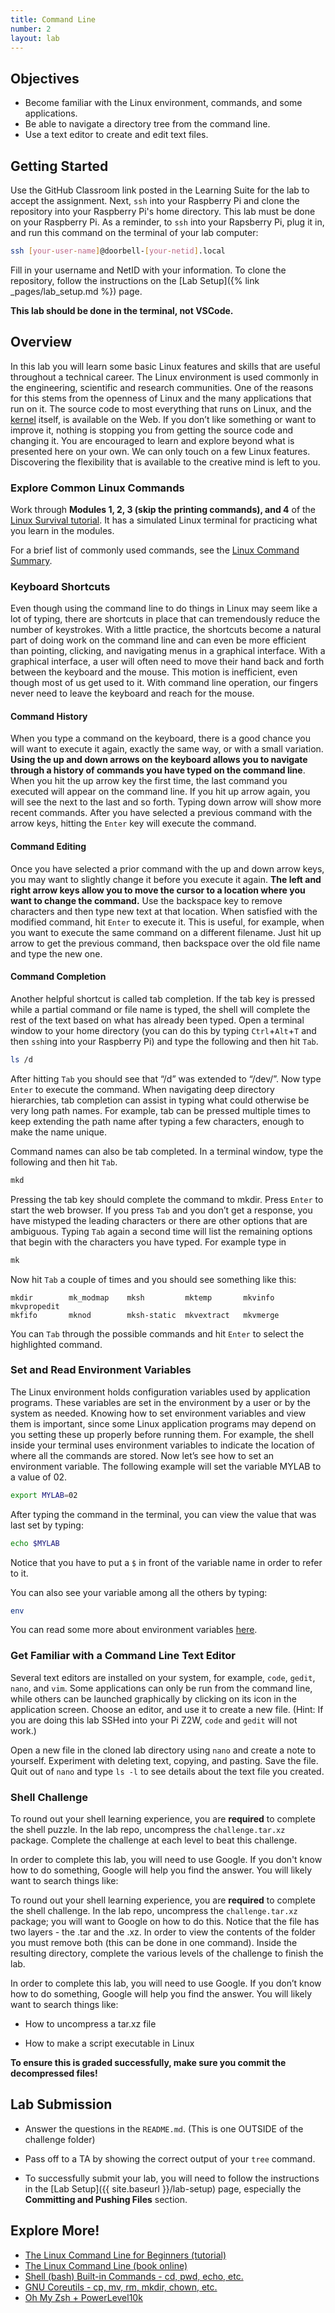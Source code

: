 ```yaml
---
title: Command Line
number: 2
layout: lab
---
```


## Objectives

- Become familiar with the Linux environment, commands, and some applications.
- Be able to navigate a directory tree from the command line.
- Use a text editor to create and edit text files.

## Getting Started
Use the GitHub Classroom link posted in the Learning Suite for the lab to accept the assignment. Next, `ssh` into your Raspberry Pi and clone the repository into your Raspberry Pi's home directory. This lab must be done on your Raspberry Pi. As a reminder, to `ssh` into your Rapsberry Pi, plug it in, and run this command on the terminal of your lab computer:

```bash
ssh [your-user-name]@doorbell-[your-netid].local
```

Fill in your username and NetID with your information. To clone the repository, follow the instructions on the [Lab Setup]({% link _pages/lab_setup.md %}) page.

**This lab should be done in the terminal, not VSCode.**

## Overview

In this lab you will learn some basic Linux features and skills that are useful throughout a technical career. The Linux environment is used commonly in the engineering, scientific and research communities. One of the reasons for this stems from the openness of Linux and the many applications that run on it. The source code to most everything that runs on Linux, and the [kernel](http://www.kernel.org/) itself, is available on the Web. If you don’t like something or want to improve it, nothing is stopping you from getting the source code and changing it. You are encouraged to learn and explore beyond what is presented here on your own. We can only touch on a few Linux features. Discovering the flexibility that is available to the creative mind is left to you. 

### Explore Common Linux Commands
Work through **Modules 1, 2, 3 (skip the printing commands), and 4** of the [Linux Survival tutorial](http://linuxsurvival.com/). It has a simulated Linux terminal for practicing what you learn in the modules.

For a brief list of commonly used commands, see the [Linux Command Summary]({{site.baseurl}}/resources#linux_commands_summary/).

### Keyboard Shortcuts
Even though using the command line to do things in Linux may seem like a lot of typing, there are shortcuts in place that can tremendously reduce the number of keystrokes. With a little practice, the shortcuts become a natural part of doing work on the command line and can even be more efficient than pointing, clicking, and navigating menus in a graphical interface. With a graphical interface, a user will often need to move their hand back and forth between the keyboard and the mouse. This motion is inefficient, even though most of us get used to it. With command line operation, our fingers never need to leave the keyboard and reach for the mouse.

#### Command History
When you type a command on the keyboard, there is a good chance you will want to execute it again, exactly the same way, or with a small variation. **Using the up and down arrows on the keyboard allows you to navigate through a history of commands you have typed on the command line**. When you hit the up arrow key the first time, the last command you executed will appear on the command line. If you hit up arrow again, you will see the next to the last and so forth. Typing down arrow will show more recent commands. After you have selected a previous command with the arrow keys, hitting the `Enter` key will execute the command.

#### Command Editing
Once you have selected a prior command with the up and down arrow keys, you may want to slightly change it before you execute it again. **The left and right arrow keys allow you to move the cursor to a location where you want to change the command.** Use the backspace key to remove characters and then type new text at that location. When satisfied with the modified command, hit `Enter` to execute it. This is useful, for example, when you want to execute the same command on a different filename. Just hit up arrow to get the previous command, then backspace over the old file name and type the new one.

#### Command Completion
Another helpful shortcut is called tab completion. If the tab key is pressed while a partial command or file name is typed, the shell will complete the rest of the text based on what has already been typed. Open a terminal window to your home directory (you can do this by typing `Ctrl`+`Alt`+`T` and then `ssh`ing into your Raspberry Pi) and type the following and then hit `Tab`.

```bash
ls /d
```

After hitting `Tab` you should see that “/d” was extended to “/dev/”. Now type `Enter` to execute the command. When navigating deep directory hierarchies, tab completion can assist in typing what could otherwise be very long path names. For example, tab can be pressed multiple times to keep extending the path name after typing a few characters, enough to make the name unique.

Command names can also be tab completed. In a terminal window, type the following and then hit `Tab`.

```bash
mkd
```

Pressing the tab key should complete the command to mkdir. Press `Enter` to start the web browser. If you press `Tab` and you don’t get a response, you have mistyped the leading characters or there are other options that are ambiguous. Typing `Tab` again a second time will list the remaining options that begin with the characters you have typed. For example type in 

```bash
mk
```

Now hit `Tab` a couple of times and you should see something like this:
```
mkdir        mk_modmap    mksh         mktemp       mkvinfo      mkvpropedit  
mkfifo       mknod        mksh-static  mkvextract   mkvmerge
```

You can `Tab` through the possible commands and hit `Enter` to select the highlighted command. 

### Set and Read Environment Variables
The Linux environment holds configuration variables used by application programs. These variables are set in the environment by a user or by the system as needed. Knowing how to set environment variables and view them is important, since some Linux application programs may depend on you setting these up properly before running them. For example, the shell inside your terminal uses environment variables to indicate the location of where all the commands are stored. Now let’s see how to set an environment variable. The following example will set the variable MYLAB to a value of 02.

```bash
export MYLAB=02
```

After typing the command in the terminal, you can view the value that was last set by typing:

```bash
echo $MYLAB
```
Notice that you have to put a `$` in front of the variable name in order to refer to it. 

You can also see your variable among all the others by typing:

```bash
env
```

You can read some more about environment variables [here](https://www.cherryservers.com/blog/how-to-set-list-and-manage-linux-environment-variables).

### Get Familiar with a Command Line Text Editor
Several text editors are installed on your system, for example, `code`, `gedit`, `nano`, and `vim`. Some applications can only be run from the command line, while others can be launched graphically by clicking on its icon in the application screen. Choose an editor, and use it to create a new file. (Hint: If you are doing this lab SSHed into your Pi Z2W, `code` and `gedit` will not work.)

Open a new file in the cloned lab directory using `nano` and create a note to yourself. Experiment with deleting text, copying, and pasting. Save the file. Quit out of `nano` and type `ls -l` to see details about the text file you created.

### Shell Challenge

To round out your shell learning experience, you are **required** to complete the shell puzzle. In the lab repo, uncompress the `challenge.tar.xz` package. Complete the challenge at each level to beat this challenge.

In order to complete this lab, you will need to use Google. If you don't know how to do something, Google will help you find the answer. You will likely want to search things like:

To round out your shell learning experience, you are **required** to complete the shell challenge. In the lab repo, uncompress the `challenge.tar.xz` package; you will want to Google on how to do this. Notice that the file has two layers - the .tar and the .xz. In order to view the contents of the folder you must remove both (this can be done in one command). Inside the resulting directory, complete the various levels of the challenge to finish the lab. 

In order to complete this lab, you will need to use Google. If you don’t know how to do something, Google will help you find the answer. You will likely want to search things like:

- How to uncompress a tar.xz file

- How to make a script executable in Linux

**To ensure this is graded successfully, make sure you commit the decompressed files!**

## Lab Submission

- Answer the questions in the `README.md`. (This is one OUTSIDE of the challenge folder)

- Pass off to a TA by showing the correct output of your `tree` command.

- To successfully submit your lab, you will need to follow the instructions in the [Lab Setup]({{ site.baseurl }}/lab-setup) page, especially the **Committing and Pushing Files** section.

## Explore More!

- [The Linux Command Line for Beginners (tutorial)](http://ubuntu.com/tutorials/command-line-for-beginners)
- [The Linux Command Line (book online)](http://linuxcommand.org/tlcl.php)
- [Shell (bash) Built-in Commands - cd, pwd, echo, etc.](https://www.gnu.org/software/bash/manual/html_node/Shell-Builtin-Commands.html)
- [GNU Coreutils - cp, mv, rm, mkdir, chown, etc.](https://www.gnu.org/software/coreutils/manual/html_node/index.html)
- [Oh My Zsh + PowerLevel10k](https://dev.to/abdfnx/oh-my-zsh-powerlevel10k-cool-terminal-1no0)
